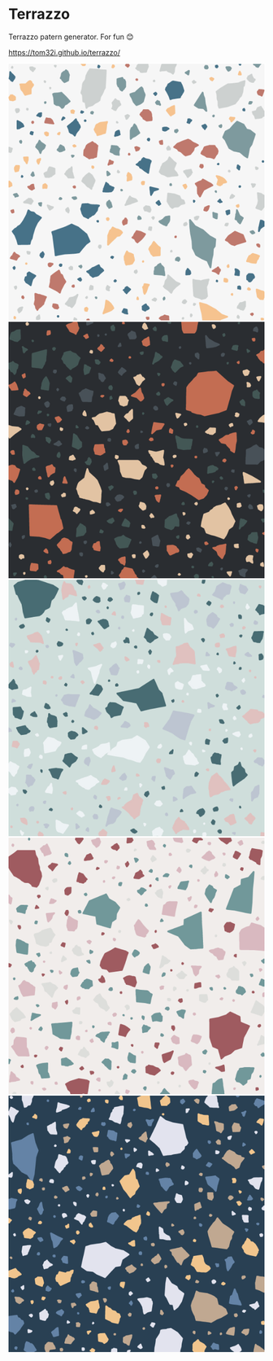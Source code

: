# Terrazzo

Terrazzo patern generator. For fun 😊

https://tom32i.github.io/terrazzo/

![](1.png)
![](2.png)
![](3.png)
![](4.png)
![](5.png)
